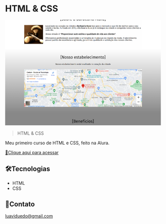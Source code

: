 # HTML & CSS

![preview](./imagens/preview.png)

>HTML & CSS

Meu primeiro curso de HTML e CSS, feito na Alura.

[🔗Clique aqui para acessar](https://luan010z.github.io/html-curso/)

## 🛠️Tecnologias 

- HTML
- CSS

## 🌹Contato

luaviduedo@gmail.com